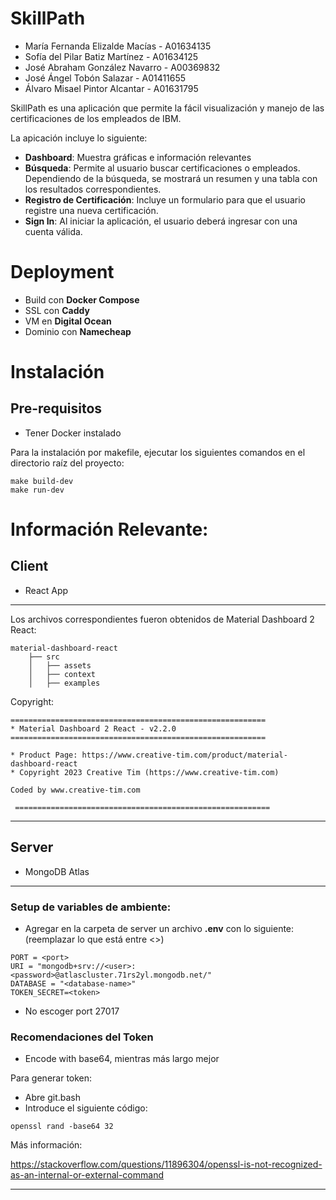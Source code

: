 # SkillPath
- María Fernanda Elizalde Macías - A01634135
- Sofía del Pilar Batiz Martínez - A01634125
- José Abraham González Navarro  - A00369832
- José Ángel Tobón Salazar - A01411655
- Álvaro Misael Pintor Alcantar - A01631795

SkillPath es una aplicación que permite la fácil visualización y manejo de las certificaciones de los empleados de IBM.

La apicación incluye lo siguiente:
- **Dashboard**: Muestra gráficas e información relevantes
- **Búsqueda**: Permite al usuario buscar certificaciones o empleados. Dependiendo de la búsqueda, se mostrará un resumen y una tabla con los resultados correspondientes.
- **Registro de Certificación**: Incluye un formulario para que el usuario registre una nueva certificación.
- **Sign In**: Al iniciar la aplicación, el usuario deberá ingresar con una cuenta válida.

# Deployment
- Build con **Docker Compose**
- SSL con **Caddy**
- VM en **Digital Ocean**
- Dominio con **Namecheap**

# Instalación
## Pre-requisitos
- Tener Docker instalado

Para la instalación por makefile, ejecutar los siguientes comandos en el directorio raíz del proyecto:
```
make build-dev
make run-dev
```

# Información Relevante:
## Client
- React App
---
Los archivos correspondientes fueron obtenidos de Material Dashboard 2 React:
```
material-dashboard-react
    ├── src
    │   ├── assets
    │   ├── context
    │   ├── examples
```
Copyright:
```
=========================================================
* Material Dashboard 2 React - v2.2.0
=========================================================

* Product Page: https://www.creative-tim.com/product/material-dashboard-react
* Copyright 2023 Creative Tim (https://www.creative-tim.com)

Coded by www.creative-tim.com

 =========================================================
```
---
## Server
- MongoDB Atlas
---
### Setup de variables de ambiente:
- Agregar en la carpeta de server un archivo **.env** con lo siguiente: (reemplazar lo que está entre <>)
```
PORT = <port>
URI = "mongodb+srv://<user>:<password>@atlascluster.71rs2yl.mongodb.net/"
DATABASE = "<database-name>"
TOKEN_SECRET=<token>
```
- No escoger port 27017

### Recomendaciones del Token
- Encode with base64, mientras más largo mejor

Para generar token:
- Abre git.bash
- Introduce el siguiente código:
```
openssl rand -base64 32
```

Más información:

https://stackoverflow.com/questions/11896304/openssl-is-not-recognized-as-an-internal-or-external-command

----

